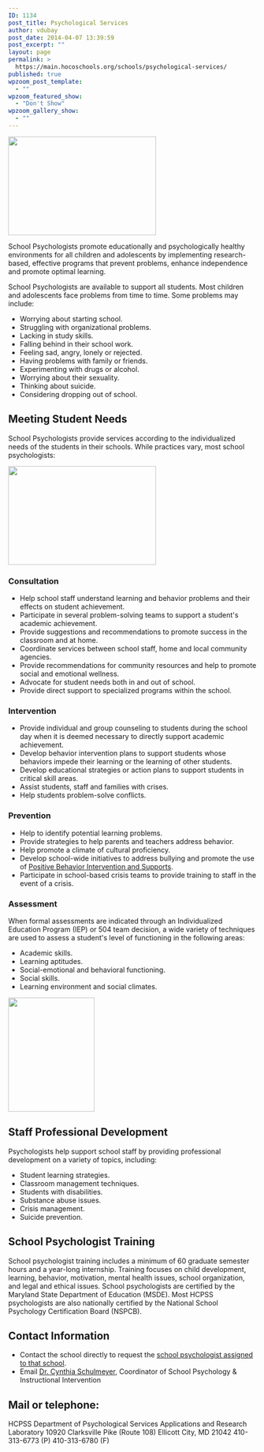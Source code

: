 ```yaml
---
ID: 1134
post_title: Psychological Services
author: vdubay
post_date: 2014-04-07 13:39:59
post_excerpt: ""
layout: page
permalink: >
  https://main.hocoschools.org/schools/psychological-services/
published: true
wpzoom_post_template:
  - ""
wpzoom_featured_show:
  - "Don't Show"
wpzoom_gallery_show:
  - ""
---
```

<img src="/f/schools/psychology/psych_pic1.jpg" alt="" width="300" height="200" />

<p>School Psychologists promote educationally and psychologically healthy environments for all children and adolescents by implementing research-based, effective programs that prevent problems, enhance independence and promote optimal learning.</p>

<p>School Psychologists are available to support all students. Most children and adolescents face problems from time to time. Some problems may include:</p>

<ul>
  <li>Worrying about  starting school.</li>
  <li> Struggling with organizational problems.</li>
  <li> Lacking in study skills.</li>
  <li>Falling behind in  their school work.</li>
  <li>Feeling sad, angry, lonely or rejected.</li>
  <li>Having problems with family or friends.</li>
  <li>Experimenting with drugs or alcohol.</li>
  <li>Worrying about their sexuality.</li>
  <li>Thinking about suicide.</li>
  <li>Considering dropping out of school.</li>
</ul>

<h2>Meeting Student Needs</h2>

<p>School Psychologists provide services according to the individualized needs of the students in their schools. While practices vary, most school psychologists:</p>

<img src="/f/schools/psychology/psych_pic2.jpg" alt="" width="300" height="200" />

<h3>Consultation</h3>
<ul>
  <li> Help school staff understand learning and behavior problems and their effects on student achievement.</li>
  <li>Participate in several problem-solving teams to support a student's academic achievement.</li>
  <li>Provide suggestions and recommendations to promote success in the classroom and at home.</li>
  <li>Coordinate services between school staff, home and local community agencies.</li>
  <li>Provide recommendations for community resources and help to promote social and emotional wellness.</li>
  <li>Advocate for student needs both in and out of school.</li>
  <li>Provide direct support to specialized programs within the school.</li>
</ul>

<h3>Intervention</h3>
<ul>
  <li>Provide individual and group counseling to students during the school day when it is deemed necessary to directly support academic achievement.</li>
  <li>Develop behavior intervention plans to support students whose behaviors impede their learning or the learning of other students.</li>
  <li>Develop educational strategies or action plans to support students in critical skill areas.</li>
  <li>Assist students, staff and families with crises.</li>
  <li>Help students problem-solve conflicts.</li>
</ul>

<h3>Prevention</h3>
<ul>
  <li>Help to identify potential learning problems.</li>
  <li>Provide strategies to help parents and teachers address behavior.</li>
  <li>Help promote a climate of cultural proficiency.</li>
  <li>Develop school-wide initiatives to address bullying and promote the use of <a href="/parents/school-culture-and-climate/#pbis">Positive Behavior Intervention and Supports</a>.</li>
  <li>Participate in school-based crisis teams to provide training to staff in the event of a crisis.</li>
</ul>

<h3>Assessment</h3>
<p>When formal assessments are indicated through an Individualized Education Program (IEP) or 504 team decision, a wide variety of techniques are used to assess a student's level of functioning in the following areas:</p>

<ul>
  <li>Academic skills.</li>
  <li>Learning aptitudes.</li>
  <li>Social-emotional and behavioral functioning.</li>
  <li>Social skills.</li>
  <li>Learning environment and social climates.</li>
</ul>

<img src="/f/schools/psychology/psy_pic13.jpg" alt="" width="175" height="231">

<h2>Staff Professional Development</h2>

<p>Psychologists help support school staff by providing professional development on a variety of topics, including:</p>

<ul>
  <li>Student learning strategies.</li>
  <li>Classroom management techniques.</li>
  <li>Students with disabilities.</li>
  <li>Substance abuse issues.</li>
  <li>Crisis management.</li>
  <li>Suicide prevention.</li>
</ul>

<h2>School Psychologist Training</h2>

<p>School psychologist training includes a minimum of 60 graduate semester hours and a year-long internship. Training focuses on child development, learning, behavior, motivation, mental health issues, school organization, and legal and ethical issues. School psychologists are certified by the Maryland State Department of Education (MSDE). Most HCPSS psychologists are also nationally certified by the National School Psychology Certification Board (NSPCB).</p>

<h2>Contact Information</h2>

<ul>
  <li>Contact the school directly to request the <a href="/schools/psychological-services/staff/">school psychologist assigned to that school</a>.</li>
  <li>Email <a href="mailto:cynthia_schulmeyer@hcpss.org?subject=Web Site Inquiry">Dr. Cynthia Schulmeyer</a>, Coordinator of  School Psychology &amp; Instructional Intervention</li>
</ul>  

<h2>Mail or telephone:</h2>

<p>HCPSS
Department of Psychological Services
Applications and Research Laboratory
10920 Clarksville Pike (Route 108)
Ellicott City, MD 21042
410-313-6773 (P)
410-313-6780 (F)</p>